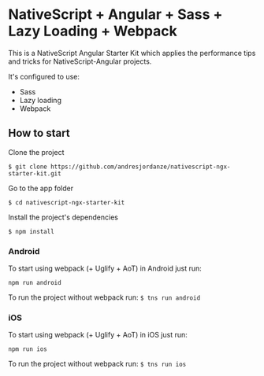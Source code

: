 # NativeScript + Angular + Sass + Lazy Loading + Webpack

This is a NativeScript Angular Starter Kit which applies the performance tips and tricks for NativeScript-Angular projects.

It's configured to use:
- Sass
- Lazy loading
- Webpack

## How to start
Clone the project
```
$ git clone https://github.com/andresjordanze/nativescript-ngx-starter-kit.git
```
Go to the app folder
```
$ cd nativescript-ngx-starter-kit
```
Install the project's dependencies
```
$ npm install
```

### Android

To start using webpack (+ Uglify + AoT) in Android just run:
```
npm run android
```

To run the project without webpack run: `$ tns run android`

### iOS

To start using webpack (+ Uglify + AoT) in iOS just run:
```
npm run ios
```

To run the project without webpack run: `$ tns run ios`


